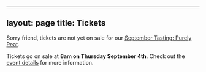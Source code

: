 ---
 layout: page
 title: Tickets
 ---
 
 Sorry friend, tickets are not yet on sale for our [September Tasting: Purely Peat][1].
 
 Tickets go on sale at **8am on Thursday September 4th**. Check out the [event details][1] for more information.
 
 
 [1]: /2014/09/02/September-Tasting-Purely-Peat/